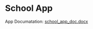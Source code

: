# School App


App Documatation:
[school_app_doc.docx](https://github.com/Best-Team-Org/school-management/files/9844519/school_app_doc.docx)
